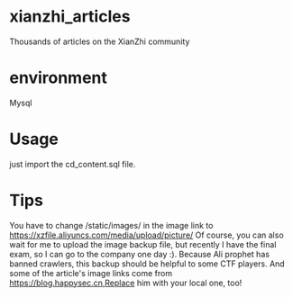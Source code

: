 # xianzhi_articles
Thousands of articles on the XianZhi community

# environment
Mysql 

# Usage
just import the cd_content.sql file.

# Tips
You have to change /static/images/ in the image link to https://xzfile.aliyuncs.com/media/upload/picture/
Of course, you can also wait for me to upload the image backup file, but recently I have the final exam, so I can go to the company one day :).
Because Ali prophet has banned crawlers, this backup should be helpful to some CTF players.
And some of the article's image links come from https://blog.happysec.cn,Replace him with your local one, too!


